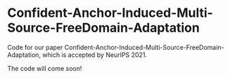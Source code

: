 # Confident-Anchor-Induced-Multi-Source-FreeDomain-Adaptation



Code for our paper Confident-Anchor-Induced-Multi-Source-FreeDomain-Adaptation, which is accepted by NeurIPS 2021.




The code will come soon!

